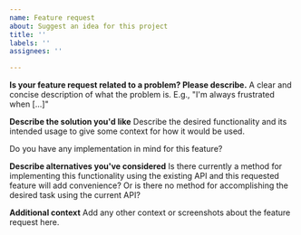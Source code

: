 ```yaml
---
name: Feature request
about: Suggest an idea for this project
title: ''
labels: ''
assignees: ''

---
```


**Is your feature request related to a problem? Please describe.**
A clear and concise description of what the problem is.  E.g., "I'm always frustrated when [...]"

**Describe the solution you'd like**
Describe the desired functionality and its intended usage to give some context for how it would be used.

Do you have any implementation in mind for this feature?

**Describe alternatives you've considered**
Is there currently a method for implementing this functionality using the existing API and this requested feature will add convenience?  Or is there no method for accomplishing the desired task using the current API?

**Additional context**
Add any other context or screenshots about the feature request here.
